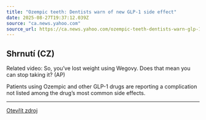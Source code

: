 ```yaml
---
title: "Ozempic teeth: Dentists warn of new GLP-1 side effect"
date: 2025-08-27T19:37:12.039Z
source: "ca.news.yahoo.com"
source_url: https://ca.news.yahoo.com/ozempic-teeth-dentists-warn-glp-184445013.html
---
```


## Shrnutí (CZ)
Related video: So, you’ve lost weight using Wegovy. Does that mean you can stop taking it? (AP)

Patients using Ozempic and other GLP-1 drugs are reporting a complication not listed among the drug’s most common side effects.

---

[Otevřít zdroj](https://ca.news.yahoo.com/ozempic-teeth-dentists-warn-glp-184445013.html)
